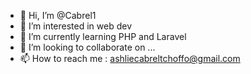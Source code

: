 - 👋 Hi, I’m @Cabrel1
- 👀 I’m interested in web dev
- 🌱 I’m currently learning PHP and Laravel
- 💞️ I’m looking to collaborate on ...
- 📫 How to reach me : ashliecabreltchoffo@gmail.com

<!---
Cabrel1/Cabrel1 is a ✨ special ✨ repository because its `README.md` (this file) appears on your GitHub profile.
You can click the Preview link to take a look at your changes.
--->
